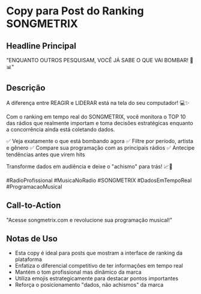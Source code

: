 # Copy para Post do Ranking SONGMETRIX

## Headline Principal
"ENQUANTO OUTROS PESQUISAM, VOCÊ JÁ SABE O QUE VAI BOMBAR! 🚀📊"

## Descrição
A diferença entre REAGIR e LIDERAR está na tela do seu computador! 💻✨

Com o ranking em tempo real do SONGMETRIX, você monitora o TOP 10 das rádios que realmente importam e toma decisões estratégicas enquanto a concorrência ainda está coletando dados.

✅ Veja exatamente o que está bombando agora
✅ Filtre por período, artista e gênero
✅ Compare sua programação com as principais rádios
✅ Antecipe tendências antes que virem hits

Transforme dados em audiência e deixe o "achismo" para trás! 📈🎵

#RadioProfissional #MusicaNoRadio #SONGMETRIX #DadosEmTempoReal #ProgramacaoMusical

## Call-to-Action
"Acesse songmetrix.com e revolucione sua programação musical!"

## Notas de Uso
- Esta copy é ideal para posts que mostram a interface de ranking da plataforma
- Enfatiza o diferencial competitivo de ter informações em tempo real
- Mantém o tom profissional mas dinâmico da marca
- Utiliza emojis estrategicamente para destacar pontos importantes
- Reforça o posicionamento "dados, não achismos" da marca